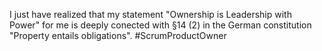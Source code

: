 I just have realized that my statement "Ownership is Leadership with Power" for me is  deeply conected with §14 (2) in the German constitution "Property entails obligations". #ScrumProductOwner